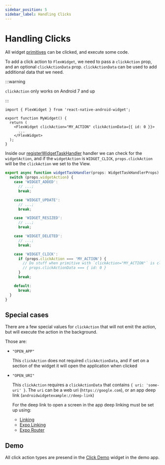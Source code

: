 ```yaml
---
sidebar_position: 5
sidebar_label: Handling Clicks
---
```


# Handling Clicks

All widget [primitives](./primitives/index) can be clicked, and execute some code.

To add a click action to `FlexWidget`, we need to pass a `clickAction` prop, and an optional `clickActionData` prop. `clickActionData` can be used to add additional data that we need.

:::warning

`clickAction` only works on Android 7 and up

:::

```tsx
import { FlexWidget } from 'react-native-android-widget';

export function MyWidget() {
  return (
    <FlexWidget clickAction="MY_ACTION" clickActionData={{ id: 0 }}>
      ...
    </FlexWidget>
  );
}
```

Inside our [registerWidgetTaskHandler](./api/register-widget-task-handler.md) handler we can check for the `widgetAction`, and if the `widgetAction` is `WIDGET_CLICK`, `props.clickAction` will be the `clickAction` we set to the View.

```ts
export async function widgetTaskHandler(props: WidgetTaskHandlerProps) {
  switch (props.widgetAction) {
    case 'WIDGET_ADDED':
      // ...;
      break;

    case 'WIDGET_UPDATE':
      // ...;
      break;

    case 'WIDGET_RESIZED':
      // ...;
      break;

    case 'WIDGET_DELETED':
      // ...;
      break;

    case 'WIDGET_CLICK':
      if (props.clickAction === 'MY_ACTION') {
        // Do stuff when primitive with `clickAction="MY_ACTION"` is clicked
        // props.clickActionData === { id: 0 }
      }
      break;

    default:
      break;
  }
}
```

## Special cases

There are a few special values for `clickAction` that will not emit the action,
but will execute the action in the background.

Those are:

- `"OPEN_APP"`

  This `clickAction` does not required `clickActionData`, and if set on a section of
  the widget it will open the application when clicked

- `"OPEN_URI"`

  This `clickAction` requires a `clickActionData` that contains `{ uri: 'some-uri' }`.
  The `uri` can be a web uri (`https://google.com`), or an app deep link (`androidwidgetexample://deep-link`)

  For the deep link to open a screen in the app deep linking must be set up using:

  - [Linking](https://reactnative.dev/docs/linking)
  - [Expo Linking](https://docs.expo.dev/guides/linking/)
  - [Expo Router](https://expo.github.io/router/docs/features/linking)

## Demo

All click action types are presend in the [Click Demo](./demo.md#click-demo-widget-preview) widget in the demo app.
